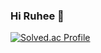 ### Hi Ruhee 👋 

[![Solved.ac Profile](http://mazassumnida.wtf/api/v2/generate_badge?boj=jwyandkrh)](https://solved.ac/jwyandkrh/)
